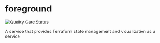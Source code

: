# foreground
[![Quality Gate Status](https://sonarcloud.io/api/project_badges/measure?project=fortitudetec_foreground&metric=alert_status&token=37b21aec462d6530274ced0aaa221fbc0e4105da)](https://sonarcloud.io/summary/new_code?id=fortitudetec_foreground)

A service that provides Terraform state management and visualization as a service
